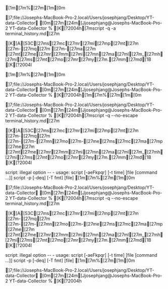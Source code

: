[1m[7m%[27m[1m[0m                                                                                                                                                 ]7;file://Josephs-MacBook-Pro-2.local/Users/josephjang/Desktop/YT-data-Collector[0m[27m[24m[Jjosephjang@Josephs-MacBook-Pro-2 YT-data-Collector % [K[?2004h[7mscript -q -a terminal_history.md[27m
[K[A[53C[27ms[27mc[27mr[27mi[27mp[27mt[27m [27m-[27mq[27m [27m-[27ma[27m [27mt[27me[27mr[27mm[27mi[27mn[27ma[27ml[27m_[27mh[27mi[27ms[27mt[27mo[27mr[27my[27m.[27mm[27md[1B[K[?2004l
[1m[7m%[27m[1m[0m                                                                                                                                                 ]7;file://Josephs-MacBook-Pro-2.local/Users/josephjang/Desktop/YT-data-Collector[0m[27m[24m[Jjosephjang@Josephs-MacBook-Pro-2 YT-data-Collector % [K[?2004h[1m[7m%[27m[1m[0m                                                                                                                                                 ]7;file://Josephs-MacBook-Pro-2.local/Users/josephjang/Desktop/YT-data-Collector[0m[27m[24m[Jjosephjang@Josephs-MacBook-Pro-2 YT-data-Collector % [K[?2004h[7mscript -q --no-escape terminal_history.md[27m
[K[A[53C[27ms[27mc[27mr[27mi[27mp[27mt[27m [27m-[27mq[27m [27m-[27m-[27mn[27mo[27m-[27me[27ms[27mc[27ma[27mp[27me[27m [27mt[27me[27mr[27mm[27mi[27mn[27ma[27ml[27m_[27mh[27mi[27ms[27mt[27mo[27mr[27my[27m.[27mm[27md[1B[K[?2004l
script: illegal option -- -
usage: script [-aeFkpqr] [-t time] [file [command ...]]
       script -p [-deq] [-T fmt] [file]
[1m[7m%[27m[1m[0m                                                                                                                                                 ]7;file://Josephs-MacBook-Pro-2.local/Users/josephjang/Desktop/YT-data-Collector[0m[27m[24m[Jjosephjang@Josephs-MacBook-Pro-2 YT-data-Collector % [K[?2004h[7mscript -q --no-escape terminal_history.md[27m
[K[A[53C[27ms[27mc[27mr[27mi[27mp[27mt[27m [27m-[27mq[27m [27m-[27m-[27mn[27mo[27m-[27me[27ms[27mc[27ma[27mp[27me[27m [27mt[27me[27mr[27mm[27mi[27mn[27ma[27ml[27m_[27mh[27mi[27ms[27mt[27mo[27mr[27my[27m.[27mm[27md[1B[K[?2004l
script: illegal option -- -
usage: script [-aeFkpqr] [-t time] [file [command ...]]
       script -p [-deq] [-T fmt] [file]
[1m[7m%[27m[1m[0m                                                                                                                                                 ]7;file://Josephs-MacBook-Pro-2.local/Users/josephjang/Desktop/YT-data-Collector[0m[27m[24m[Jjosephjang@Josephs-MacBook-Pro-2 YT-data-Collector % [K[?2004h